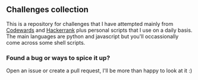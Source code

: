 ## Challenges collection
This is a repository for challenges that I have attempted mainly from [Codewards](https://codewars.com) and [Hackerrank](https://hackerrank.com)  plus personal scripts that I use on a daily basis.  
The main languages are python and javascript but you'll occassionally come across some shell scripts.

### Found a bug or ways to spice it up?
Open an issue or create a pull request, I'll be more than happy to look at it :) 
